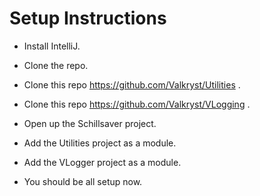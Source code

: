 # Setup Instructions

- Install IntelliJ. 

- Clone the repo.

- Clone this repo https://github.com/Valkryst/Utilities .

- Clone this repo https://github.com/Valkryst/VLogging .

- Open up the Schillsaver project.

- Add the Utilities project as a module.

- Add the VLogger project as a module.

- You should be all setup now.
